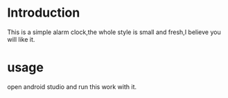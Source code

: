 # Introduction 
This is a simple alarm clock,the whole style is small and fresh,I believe you will like it.
# usage
open android studio and run this work with it.
